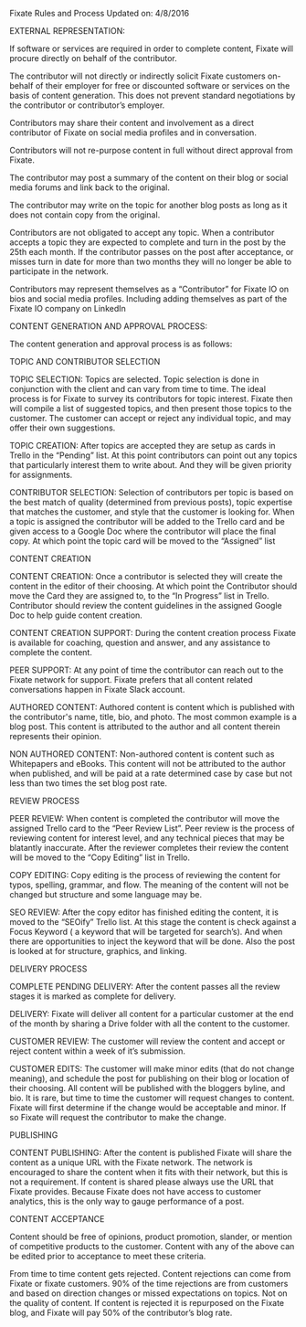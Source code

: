 Fixate Rules and Process
Updated on: 4/8/2016

EXTERNAL REPRESENTATION:

If software or services are required in order to complete content, Fixate will procure directly on behalf of the contributor.

The contributor will not directly or indirectly solicit Fixate customers on-behalf of their employer for free or discounted software or services on the basis of content generation. This does not prevent standard negotiations by the contributor or contributor’s employer.

 Contributors may share their content and involvement as a direct contributor of Fixate on social media profiles and in conversation.

Contributors will not re-purpose content in full without direct approval from Fixate.

The contributor may post a summary of the content on their blog or social media forums and link back to the original.

The contributor may write on the topic for another blog posts as long as it does not contain copy from the original.

Contributors are not obligated to accept any topic. When a contributor accepts a topic they are expected to complete and turn in the post by the 25th each month. If the contributor passes on the post after acceptance, or misses turn in date for more than two months they will no longer be able to participate in the network.

Contributors may represent themselves as a “Contributor” for Fixate IO on bios and social media profiles. Including adding themselves as part of the Fixate IO company on LinkedIn

CONTENT GENERATION AND APPROVAL PROCESS:

The content generation and approval process is as follows:

TOPIC AND CONTRIBUTOR SELECTION

TOPIC SELECTION: Topics are selected. Topic selection is done in conjunction with the client and can vary from time to time. The ideal process is for Fixate to survey its contributors for topic interest. Fixate then will compile a list of suggested topics, and then present those topics to the customer. The customer can accept or reject any individual topic, and may offer their own suggestions.

TOPIC CREATION: After topics are accepted they are setup as cards in Trello in the “Pending” list. At this point contributors can point out any topics that particularly interest them to write about. And they will be given priority for assignments.

CONTRIBUTOR SELECTION: Selection of contributors per topic is based on the best match of quality (determined from previous posts), topic expertise that matches the customer, and style that the customer is looking for. When a topic is assigned the contributor will be added to the Trello card and be given access to a Google Doc where the contributor will place the final copy. At which point the topic card will be moved to the “Assigned” list

CONTENT CREATION

CONTENT CREATION: Once a contributor is selected they will create the content in the editor of their choosing. At which point the Contributor should move the Card they are assigned to, to the “In Progress” list in Trello. Contributor should review the content guidelines in the assigned Google Doc to help guide content creation.

CONTENT CREATION SUPPORT: During the content creation process Fixate is available for coaching, question and answer, and any assistance to complete the content.

PEER SUPPORT: At any point of time the contributor can reach out to the Fixate network for support. Fixate prefers that all content related conversations happen in Fixate Slack account.

AUTHORED CONTENT: Authored content is content which is published with the contributor's name, title, bio, and photo. The most common example is a blog post. This content is attributed to the author and all content therein represents their opinion.

NON AUTHORED CONTENT: Non-authored content is content such as Whitepapers and eBooks. This content will not be attributed to the author when published, and will be paid at a rate determined case by case but not less than two times the set blog post rate.

REVIEW PROCESS

PEER REVIEW: When content is completed the contributor will move the assigned Trello card to the “Peer Review List”. Peer review is the process of reviewing content for interest level, and any technical pieces that may be blatantly inaccurate. After the reviewer completes their review the content will be moved to the “Copy Editing” list in Trello.

COPY EDITING: Copy editing is the process of reviewing the content for typos, spelling, grammar, and flow. The meaning of the content will not be changed but structure and some language may be.

SEO REVIEW: After the copy editor has finished editing the content, it is moved to the “SEOify” Trello list. At this stage the content is check against a Focus Keyword ( a keyword that will be targeted for search’s). And when there are opportunities to inject the keyword that will be done. Also the post is looked at for structure, graphics, and linking.

DELIVERY PROCESS

COMPLETE PENDING DELIVERY: After the content passes all the review stages it is marked as complete for delivery.

DELIVERY: Fixate will deliver all content for a particular customer at the end of the month by sharing a Drive folder with all the content to the customer.

CUSTOMER REVIEW: The customer will review the content and accept or reject content within a week of it’s submission.

CUSTOMER EDITS: The customer will make minor edits (that do not change meaning), and schedule the post for publishing on their blog or location of their choosing. All content will be published with the bloggers byline, and bio. It is rare, but time to time the customer will request changes to content. Fixate will first determine if the change would be acceptable and minor. If so Fixate will request the contributor to make the change.

PUBLISHING

CONTENT PUBLISHING: After the content is published Fixate will share the content as a unique URL with the Fixate network. The network is encouraged to share the content when it fits with their network, but this is not a requirement. If content is shared please always use the URL that Fixate provides. Because Fixate does not have access to customer analytics, this is the only way to gauge performance of a post.

CONTENT ACCEPTANCE

Content should be free of opinions, product promotion, slander, or mention of competitive products to the customer. Content with any of the above can be edited prior to acceptance to meet these criteria.

From time to time content gets rejected. Content rejections can come from Fixate or fixate customers. 90% of the time rejections are from customers and based on direction changes or missed expectations on topics. Not on the quality of content. If content is rejected it is repurposed on the Fixate blog, and Fixate will pay 50% of the contributor’s blog rate.
